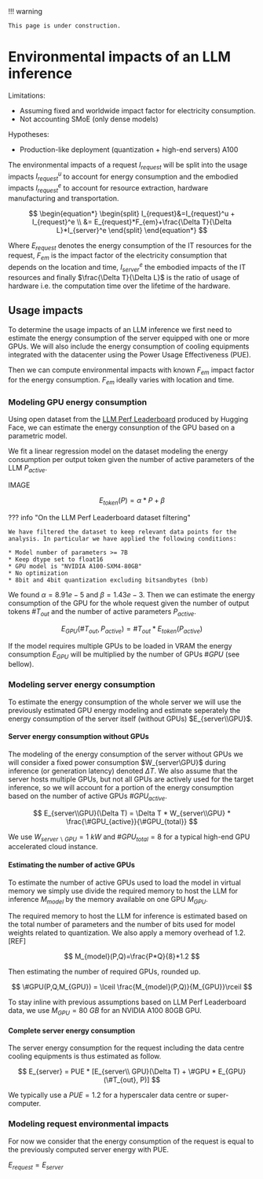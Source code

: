 
!!! warning

    This page is under construction.


# Environmental impacts of an LLM inference

Limitations:

- Assuming fixed and worldwide impact factor for electricity consumption.
- Not accounting SMoE (only dense models)


Hypotheses:

- Production-like deployment (quantization + high-end servers) A100


The environmental impacts of a request $I_{request}$ will be split into the usage impacts $I_{request}^u$ to account for energy consumption and the embodied impacts $I_{request}^e$ to account for resource extraction, hardware manufacturing and transportation.

$$
\begin{equation*}
\begin{split}
I_{request}&=I_{request}^u  + I_{request}^e \\ 
&= E_{request}*F_{em}+\frac{\Delta T}{\Delta L}*I_{server}^e
\end{split}
\end{equation*}
$$

Where $E_{request}$ denotes the energy consumption of the IT resources for the request, $F_{em}$ is the impact factor of the electricity consumption that depends on the location and time, $I_{server}^e$ the embodied impacts of the IT resources and finally $\frac{\Delta T}{\Delta L}$  is the ratio of usage of hardware i.e. the computation time over the lifetime of the hardware.


## Usage impacts

To determine the usage impacts of an LLM inference we first need to estimate the energy consumption of the server equipped with one or more GPUs. We will also include the energy consumption of cooling equipments integrated with the datacenter using the Power Usage Effectiveness (PUE).

Then we can compute environmental impacts with known $F_{em}$ impact factor for the energy consumption. $F_{em}$ ideally varies with location and time.

### Modeling GPU energy consumption

Using open dataset from the [LLM Perf Leaderboard](https://huggingface.co/spaces/optimum/llm-perf-leaderboard) produced by Hugging Face, we can estimate the energy consunption of the GPU based on a parametric model.

We fit a linear regression model on the dataset modeling the energy consumption per output token given the number of active parameters of the LLM $P_{active}$.

IMAGE

$$
E_{token}(P) = \alpha * P + \beta
$$

??? info "On the LLM Perf Leaderboard dataset filtering"
    
    We have filtered the dataset to keep relevant data points for the analysis. In particular we have applied the following conditions:
    
    * Model number of parameters >= 7B
    * Keep dtype set to float16
    * GPU model is "NVIDIA A100-SXM4-80GB"
    * No optimization
    * 8bit and 4bit quantization excluding bitsandbytes (bnb)


We found $\alpha=8.91e-5$ and $\beta=1.43e-3$. Then we can estimate the energy consumption of the GPU for the whole request given the number of output tokens $\#T_{out}$ and the number of active parameters $P_{active}$.

$$
E_{GPU}(\#T_{out}, P_{active}) = \#T_{out} * E_{token}(P_{active})
$$

If the model requires multiple GPUs to be loaded in VRAM the energy consumption $E_{GPU}$ will be multiplied by the number of GPUs $\#GPU$ (see bellow).


### Modeling server energy consumption

To estimate the energy consumption of the whole server we will use the previously estimated GPU energy modeling and estimate seperately the energy consumption of the server itself (without GPUs) $E_{server\\GPU}$.

#### Server energy consumption without GPUs

The modeling of the energy consumption of the server without GPUs we will consider a fixed power consumption $W_{server\GPU}$ during inference (or generation latency) denoted $\Delta T$. We also assume that the server hosts multiple GPUs, but not all GPUs are actively used for the target inference, so we will account for a portion of the energy consumption based on the number of active GPUs $\#GPU_{active}$.

$$
E_{server\\GPU}(\Delta T) = \Delta T * W_{server\\GPU} * \frac{\#GPU_{active}}{\#GPU_{total}}
$$

We use $W_{server\backslash GPU}=1\ kW$ and $\#GPU_{total}=8$ for a typical high-end GPU accelerated cloud instance.

#### Estimating the number of active GPUs

To estimate the number of active GPUs used to load the model in virtual memory we simply use divide the required memory to host the LLM for inference $M_{model}$ by the memory available on one GPU $M_{GPU}$.

The required memory to host the LLM for inference is estimated based on the total number of parameters and the number of bits used for model weights related to quantization. We also apply a memory overhead of $1.2$. [REF]

$$
M_{model}(P,Q)=\frac{P*Q}{8}*1.2
$$

Then estimating the number of required GPUs, rounded up.

$$
\#GPU(P,Q,M_{GPU}) = \lceil \frac{M_{model}(P,Q)}{M_{GPU}}\rceil
$$

To stay inline with previous assumptions based on LLM Perf Leaderboard data, we use $M_{GPU}=80\ GB$ for an NVIDIA A100 80GB GPU.

#### Complete server energy consumption

The server energy consumption for the request including the data centre cooling equipments is thus estimated as follow.

$$
E_{server} = PUE * [E_{server\\ GPU}(\Delta T) + \#GPU * E_{GPU}(\#T_{out}, P)]
$$

We typically use a $PUE=1.2$ for a hyperscaler data centre or super-computer.

### Modeling request environmental impacts

For now we consider that the energy consumption of the request is equal to the previously computed server energy with PUE. 

$E_{request} = E_{server}$
